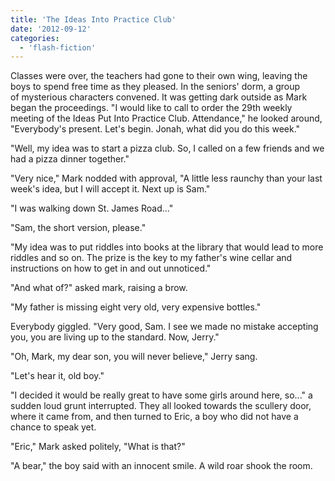 ```yaml
---
title: 'The Ideas Into Practice Club'
date: '2012-09-12'
categories:
  - 'flash-fiction'
---
```


Classes were over, the teachers had gone to their own wing, leaving the boys to
spend free time as they pleased. In the seniors' dorm, a group
of mysterious characters convened. It was getting dark outside as Mark began the
proceedings. "I would like to call to order the 29th weekly meeting of the Ideas
Put Into Practice Club. Attendance," he looked around, "Everybody's present.
Let's begin. Jonah, what did you do this week."

<!-- truncate -->


"Well, my idea was to start a pizza club. So, I called on a few friends and we
had a pizza dinner together."

"Very nice," Mark nodded with approval, "A little less raunchy than your last
week's idea, but I will accept it. Next up is Sam."

"I was walking down St. James Road..."

"Sam, the short version, please."

"My idea was to put riddles into books at the library that would lead to more
riddles and so on. The prize is the key to my father's wine cellar and
instructions on how to get in and out unnoticed."

"And what of?" asked mark, raising a brow.

"My father is missing eight very old, very expensive bottles."

Everybody giggled. "Very good, Sam. I see we made no mistake accepting you, you
are living up to the standard. Now, Jerry."

"Oh, Mark, my dear son, you will never believe," Jerry sang.

"Let's hear it, old boy."

"I decided it would be really great to have some girls around here, so..." a
sudden loud grunt interrupted. They all looked towards the scullery door, where
it came from, and then turned to Eric, a boy who did not have a chance to speak
yet.

"Eric," Mark asked politely, "What is that?"

"A bear," the boy said with an innocent smile. A wild roar shook the room.
